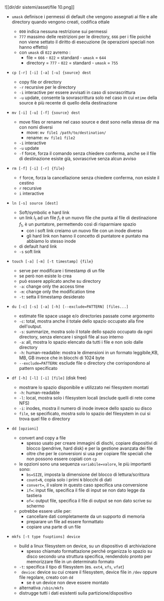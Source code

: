 ![[dir/dir sistemi/asset/file 10.png]]

- `umask` definisce i permessi di default che vengono assegnati ai file e alle directory quando vengono creati, codifica ottale
	- `000` indica nessuna restrizione sui permessi
	- `777` massimo delle restrizioni per le directory, `666` per i file poiché non viene settato il diritto di esecuzione (le operazioni speciali non hanno effetto)
	- con `umask` di `022` avremo :
		- file = `666` - `022` = standard - `umask` = `644`
		- directory = `777` - `022` = standard - `umask` = `755`

- `cp [-r] [-i] [-a] [-u] {source} dest`
	- copy file or directory
	- `-r` recursive per le directory
	- `-i` interactive per essere avvisati in caso di sovrascrittura
	- `-u` update, consente la sovrascrittura solo nel caso in cui `mtime` della source è più recente di quello della destinazione

- `mv [-i] [-u] [-f] {source} dest`
	- move files or rename nel caso source e dest sono nella stessa dir ma con nomi diversi
		- move: `mv file1 /path/to/destination/`
		- rename: `mv file1 file2`
	- `-i` interactive
	- `-u` update
	- `-f` force, forza il comando senza chiedere conferma, anche se il file di destinazione esiste già, sovrascrive senza alcun avviso

- `rm [-f] [-i] [-r] {file}`
	- `f` force, forza la cancellazione senza chiedere conferma, non esiste il cestino
	- `r` recursive
	- `i` interactive

- `ln [-s] source [dest]`
	- Soft/symbolic e hard link
	- un link $l_{1}$ ad un file $f_{1}$ è un nuovo file che punta al file di destinazione $f_{1}$, è un puntatore, permettendo così di risparmiare spazio
		- con i soft link creiamo un nuovo file con un inode diverso
		- gli hard link non hanno il concetto di puntatore e puntato ma abbiamo lo stesso inode
	- di default hard link
	- `-s` soft link

- `touch [-a] [-m] [-t timestamp] {file}`
	- serve per modificare i timestamp di un file
	- se però non esiste lo crea
	- può essere applicato anche su directory
	- `-a`: change only the access time
	- `-m`: change only the modification time
	- `-t`: setta il timestamp desiderato

- `du [-c] [-s] [-a] [-h] [--exclude=PATTERN] [files...]`
	- estimate file space usage e/o directories passate come argomento
	- `-c`: total, mostra anche il totale dello spazio occupato alla fine dell'output.
	- `-s`: summarize, mostra solo il totale dello spazio occupato da ogni directory, senza elencare i singoli file al suo interno
	- `-a`: all, mostra lo spazio elencato da tutti i file e non solo dalle directory
	- `-h`: human-readable: mostra le dimensioni in un formato leggibile,KB, MB, GB invece che in blocchi di $1024$ byte
	- `--exclude=PATTERN`: esclude file o directory che corrispondono al pattern specificato

- `df [-h] [-l] [-i] [file]` (disk free)
	- mostrare lo spazio disponibile e utilizzato nei filesystem montati
	- `-h`: human-readable
	- `-l`: local, mostra solo i filesystem locali (esclude quelli di rete come NFS)
	- `-i`: inodes, mostra il numero di inode invece dello spazio su disco
	- `file`, se specificato, mostra solo lo spazio del filesystem in cui si trova quel file o directory

- `dd [opzioni]`
	- convert and copy a file
		- spesso usato per creare immagini di dischi, copiare dispositivi di blocco (pendrive, hard disk) e per la gestione avanzata dei file
		- oltre che per le conversioni si usa per copiare file speciali che non possono essere copiati con `cp`
	- le opzioni sono una sequenza `variabile=valore`, le più importanti sono:
		- `bs=SIZE`, imposta la dimensione del blocco di lettura/scrittura
		- `count=N`, copia solo i primi `N` blocchi di dati
		- `convert=`, il valore in questo caso specifica una conversione
		- `if=`: input file, specifica il file di input se non dato legge da tastiera
		- `of=`: output file, specifica il file di output se non dato scrive su schermo
	- potrebbe essere utile per:
		- cancellare dati completamente da un supporto di memoria
		- preparare un file ad essere formattato
		- copiare una parte di un file

- `mkfs [-t type fsoptions] device`
	- build a linux filesystem on device, su un dispositivo di archiviazione
		- spesso chiamato formattazione perché organizza lo spazio su disco secondo una struttura specifica, rendendolo pronto per memorizzare file in un determinato formato
	- `-t`: specifica il tipo di filesystem (es. `ext4`, `xfs`, `vfat`)
	- ` device`: device su cui creare il filesystem, device file in `/dev` oppure file regolare, creato con `dd`
		- se è un device non deve essere montato
	- alternativa `/sbin/mkfs`
	- distrugge tutti i dati esistenti sulla partizione/dispositivo